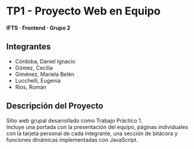 # TP1 - Proyecto Web en Equipo  
**IFTS · Frontend · Grupo 2**

## Integrantes
- Córdoba, Daniel Ignacio  
- Gómez, Cecilia  
- Giménez, Mariela Belén  
- Lucchelli, Eugenia  
- Ríos, Román  

## Descripción del Proyecto
Sitio web grupal desarrollado como Trabajo Práctico 1.  
Incluye una portada con la presentación del equipo, páginas individuales con la tarjeta personal de cada integrante, una sección de bitácora y funciones dinámicas implementadas con JavaScript.
